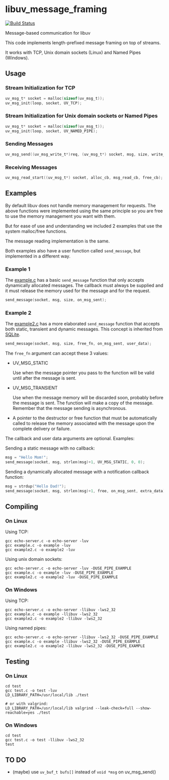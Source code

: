 # libuv_message_framing

[![Build Status](https://travis-ci.org/litesync/libuv_message_framing.svg?branch=master)](https://travis-ci.org/litesync/libuv_message_framing)

Message-based communication for libuv

This code implements length-prefixed message framing on top of streams.

It works with TCP, Unix domain sockets (Linux) and Named Pipes (Windows).


## Usage

### Stream Initialization for TCP

```C
uv_msg_t* socket = malloc(sizeof(uv_msg_t));
uv_msg_init(loop, socket, UV_TCP);
```

### Stream Initialization for Unix domain sockets or Named Pipes 

```C
uv_msg_t* socket = malloc(sizeof(uv_msg_t));
uv_msg_init(loop, socket, UV_NAMED_PIPE);
```

### Sending Messages

```C
uv_msg_send((uv_msg_write_t*)req, (uv_msg_t*) socket, msg, size, write_cb);
```

### Receiving Messages

```C
uv_msg_read_start((uv_msg_t*) socket, alloc_cb, msg_read_cb, free_cb);
```


## Examples

By default libuv does not handle memory management for requests. The above functions
were implemented using the same principle so you are free to use the memory management
you want with them.

But for ease of use and understanding we included 2 examples that use the system 
malloc/free functions.

The message reading implementation is the same.

Both examples also have a user function called `send_message`, but implemented in
a different way.

### Example 1

The [example.c](example.c) has a basic `send_message` function that only accepts 
dynamically allocated messages. The callback must always be supplied and it must
release the memory used for the message and for the request.

```C
send_message(socket, msg, size, on_msg_sent);
```

### Example 2

The [example2.c](example2.c) has a more elaborated `send_message` function that
accepts both static, transient and dynamic messages. This concept is
inherited from [SQLite](https://www.sqlite.org/c3ref/c_static.html).

```C
send_message(socket, msg, size, free_fn, on_msg_sent, user_data);
```

The `free_fn` argument can accept these 3 values:

 * UV_MSG_STATIC

   Use when the message pointer you pass to the function will be valid until after
   the message is sent.
   
 * UV_MSG_TRANSIENT
 
   Use when the message memory will be discarded soon, probably before the message
   is sent. The function will make a copy of the message. Remember that the 
   message sending is asynchronous.

 * A pointer to the destructor or free function that must be automatically called
   to release the memory associated with the message upon the complete delivery or
   failure.

The callback and user data arguments are optional. Examples:

Sending a static message with no callback:

```C
msg = "Hello Mom!";
send_message(socket, msg, strlen(msg)+1, UV_MSG_STATIC, 0, 0);
```

Sending a dynamically allocated message with a notification callback function:

```C
msg = strdup("Hello Dad!");
send_message(socket, msg, strlen(msg)+1, free, on_msg_sent, extra_data);
```


## Compiling

### On Linux

Using TCP:

```
gcc echo-server.c -o echo-server -luv
gcc example.c -o example -luv
gcc example2.c -o example2 -luv
```

Using unix domain sockets:

```
gcc echo-server.c -o echo-server -luv -DUSE_PIPE_EXAMPLE
gcc example.c -o example -luv -DUSE_PIPE_EXAMPLE
gcc example2.c -o example2 -luv -DUSE_PIPE_EXAMPLE
```

### On Windows

Using TCP:

```
gcc echo-server.c -o echo-server -llibuv -lws2_32
gcc example.c -o example -llibuv -lws2_32
gcc example2.c -o example2 -llibuv -lws2_32
```

Using named pipes:

```
gcc echo-server.c -o echo-server -llibuv -lws2_32 -DUSE_PIPE_EXAMPLE
gcc example.c -o example -llibuv -lws2_32 -DUSE_PIPE_EXAMPLE
gcc example2.c -o example2 -llibuv -lws2_32 -DUSE_PIPE_EXAMPLE
```


## Testing

### On Linux

    cd test
    gcc test.c -o test -luv
    LD_LIBRARY_PATH=/usr/local/lib ./test
    
    # or with valgrind:
    LD_LIBRARY_PATH=/usr/local/lib valgrind --leak-check=full --show-reachable=yes ./test

### On Windows

    cd test
    gcc test.c -o test -llibuv -lws2_32
    test


## TO DO

 * (maybe) use `uv_buf_t bufs[]` instead of `void *msg` on uv_msg_send()

